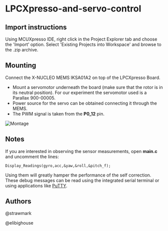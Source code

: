 # LPCXpresso-and-servo-control
## Import instructions
Using MCUXpresso IDE, right click in the Project Explorer tab and choose the 'Import' option. Select 'Existing Projects into Workspace' and browse to the .zip archive.
## Mounting
Connect the X-NUCLEO MEMS IKSA01A2 on top of the LPCXpresso Board.

* Mount a servomotor underneath the board (make sure that the rotor is in its neutral position). For our experiment the servomotor used is a Parallax 900-00005.
* Power source for the servo can be obtained connecting it through the MEMS.
* The PWM signal is taken from the **P0_12** pin.

![Montage](https://i.imgur.com/k3gS6go.png)
## Notes
If you are interested in observing the sensor measurements, open **main.c** and uncomment the lines:
```
Display_Readings(gyro,acc,&yaw,&roll,&pitch_f);        
```
Using them will greatly hamper the performance of the self correction. These debug messages can be read using the integrated serial terminal or using applications like [PuTTY](https://github.com/larryli/PuTTY).
## Authors
@strawmark

@elibighouse
